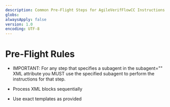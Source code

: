 ```yaml
---
description: Common Pre-Flight Steps for AgileVerifFlowCC Instructions
globs:
alwaysApply: false
version: 1.0
encoding: UTF-8
---
```


# Pre-Flight Rules

- IMPORTANT: For any step that specifies a subagent in the subagent="" XML attribute you MUST use the specified subagent to perform the instructions for that step.

- Process XML blocks sequentially

- Use exact templates as provided

